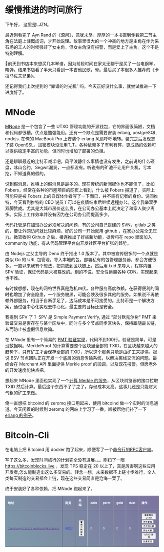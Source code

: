 # 缓慢推进的时间旅行

下午好， 这里是LJZN。

最近刚看完了 Ayn Rand 的《源泉》，意犹未尽，厚厚的一本书直到倒数第二节主角在法庭上慷慨成词，才开始说理。故事里很大的一个冲突的地方是主角在作为采石场的工人的时候强奸了女主角，但女主角没有报警，而是爱上了主角。这个不是特别理解。

前天到书店本来想买几本琴谱，因为前段时间在家太无聊于是买了一台电钢琴，瞎弹。结果书店看了半天只看到一本吉他民歌，晕。最后买了本很多人推荐的《卡拉马佐夫兄弟》。

还记得我们上次提到的 “靠谱的时光机” 吗。今天正好没什么事，就尝试推进一下进度好了。

# MNode

[MNode](https://github.com/Ljzn/MNode) 是一个包含了一些 UTXO 管理功能的开源钱包，它的界面很简陋，文档和代码都很糟。优点是勉强能用。还有一个缺点是需要安装 erlang, postgreSQL, nodejs. 在俺的 MacBook Pro 上安装个 erlang 风扇呼呼地转。装完之后发现忘了装 OpenSSL，加密模块没法用T_T。各种依赖多了有利有弊，更成熟的依赖可以提供稳定丰富的功能，但同时也增加了部署的负担。

还是聊聊最近的比特币减半吧。风平浪静什么事情也没有发生，之前说的什么砸盘，冰山合约，Segwit漏洞，一点都没有。听说有的矿池不让用户关机，亏本挖，不知道真的假的。

说到假消息，推特上的假消息是最多的。现在传统的新闻媒体也不能信了，比如 Fobers，经常在各种的币圈项目的网页上看到，什么被 Fobers 报道了，实际上可能只是被 Fobers 上的自媒体作者写了一下而已，并不需有记者的身份。说回推特，今天看到推特的 CEO 说员工可以在疫情结束后继续远程办公。这个我举双手双脚赞成。尤其是大城市房价这么贵，在公司办公基本上就决定了和家人聚少离多。实际上工作效率并没有因为在公司办公而提高多少。

代码托管是在加班办公必须解决的问题，有的公司自己搭建的 SVN，gitlab 之类的，要让外网访问就比较麻烦。好的公司一开始就用 github ，在家办公完全无压力。微软收购 Github 之后，接连推出了好些新功能，据传将在 repo 里面加入 community 功能，有从代码管理平台向开发社区平台扩张的趋势。

由 Nodejs 之父主导的 Deno 终于推出 1.0 版本了。其中被宣传很多的一个点就是类似 Go 的 URL 包管理。导入本地的包，部署私有的包管理服务器，都会方便很多。一直以来我有个想法，把包放到区块链上，然后用 txid 来导入，程序内置 SPV 验证，保证代码是未被篡改的。别的不说，安全性远超各种 CDN。实现起来也不难。

有时候想想，现在的网络世界真是危机四伏。各种服务高度依赖，在获得便利的同时也增加了安全隐患，一个服务被黑，可能会殃及很多其他的服务。如果说不再依赖外部服务，相当于自断手足了，边际成本是不可接受的。比特币是一个解决方案，通过强中心化实现去中心化，最主要的目标还是安全。

我提到 SPV 了？ SPV 是 Simple Payment Verify, 通过 “部分默克尔树“ PMT 来验证交易是否存在与某个区块中，同时与多个节点同步区块头，保持跟随最长链，从而防止被虚假信息欺骗。

在 MNode 里有一个简易的 [PMT 验证实现](https://github.com/Ljzn/MNode/blob/master/lib/bex_lib/pmt.ex)，代码不到100行。验证是简单，可是没数据啊。MerkleProof 的计算需要整个区块里全部的 TXID，在区块越来越大的趋势下，只有矿工才会保存全部的 TXID，所以这个服务只能是由矿工来提供。据说 BSV 节点团队正在开发一个底层的消息传输系统，以解决离线交流的问题。最终会在 Merchant API 里面提供 Merkle proof 的回调，以及双花报警。但愿老外的开发速度能快点把。

想起来 MNode 里面也实现了一个[计算 Merkle 的服务](https://github.com/Ljzn/MNode/blob/master/lib/bex/store/merkle_saver.ex)，从区块浏览器的接口拉取 TXID 然后计算。最后这个东西不了了之了，存储成本太高。这事儿还是只能财大气粗的矿工来做。

俺一直想把 bitcoind 的 zeromq 接口用起来，使用 bitcoind 做一个实时的消息通道。今天闲着的时候到 zeromq 的网站上学习了一番，顺被帮他们补了一下 [erlang 的例子](https://zeromq.org/get-started/?language=erlang&library=chumak#)。

# Bitcoin-Cli

在电脑上把 Bitcoind 用 docker 跑了起来，顺便写了一个[命令行的RPC客户端](https://github.com/Ljzn/bitcoin-cli-bash)。

写了这么多，发现时间旅行的计划完全没有进展。。。刚扫了一眼 https://bitcoinblocks.live ，发现 TPS 稳定在 20 以上了，真是厉害啊这些应用开发者,怎么能制造出这么多交易的。转念一想，未来数据不上链寸步难行，全人类每天制造的交易都会上链，现在这些交易简直是沧海一粟了。

终于安装好了各种依赖，把 MNode 跑起来了。

![MNode 简陋的界面](./images/mnode.png)